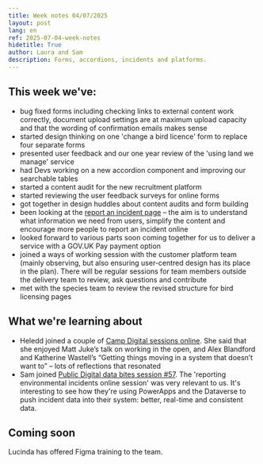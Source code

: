 ```yaml
---
title: Week notes 04/07/2025 
layout: post 
lang: en 
ref: 2025-07-04-week-notes 
hidetitle: True 
author: Laura and Sam 
description: Forms, accordions, incidents and platforms.
---
```


## This week we've: 

* bug fixed forms including checking links to external content work correctly, document upload settings are at maximum upload capacity and that the wording of confirmation emails makes sense  
* started design thinking on one 'change a bird licence' form to replace four separate forms 
* presented user feedback and our one year review of the 'using land we manage' service 
* had Devs working on a new accordion component and improving our searchable tables
* started a content audit for the new recruitment platform 
* started reviewing the user feedback surveys for online forms 
* got together in design huddles about content audits and form building
* been looking at the [report an incident page](https://naturalresources.wales/about-us/contact-us/report-an-incident/?lang=en) – the aim is to understand what information we need from users, simplify the content and encourage more people to report an incident online 
* looked forward to various parts soon coming together for us to deliver a service with a GOV.UK Pay payment option 
* joined a ways of working session with the customer platform team (mainly observing, but also ensuring user-centred design has its place in the plan). There will be regular sessions for team members outside the delivery team to review, ask questions and contribute
* met with the species team to review the revised structure for bird licensing pages

## What we're learning about 

* Heledd joined a couple of [Camp Digital sessions online](https://www.nexerdigital.com/campdigital/2025/schedule/). She said that she enjoyed Matt Juke’s talk on working in the open, and Alex Blandford and Katherine Wastell’s “Getting things moving in a system that doesn’t want to” – lots of reflections that resonated 
* Sam joined [Public Digital data bites session #57](https://public.digital/data-bites-series/data-bites-57). The 'reporting environmental incidents online session' was very relevant to us. It's interesting to see how they're using PowerApps and the Dataverse to push incident data into their system: better, real-time and consistent data.  

## Coming soon 

Lucinda has offered Figma training to the team.
